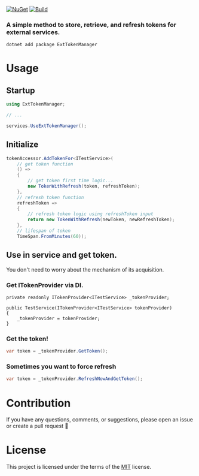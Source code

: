 [![NuGet](https://img.shields.io/nuget/v/ExtTokenManager.svg)](https://www.nuget.org/packages/ExtTokenManager) [![Build](https://github.com/maratpavlov/exttokenmanager/actions/workflows/dotnet.yml/badge.svg)](https://github.com/maratpavlov/exttokenmanager/actions/workflows/dotnet.yml)

### A simple method to store, retrieve, and refresh tokens for external services.

`dotnet add package ExtTokenManager`

# Usage

## Startup
```csharp
using ExtTokenManager;

// ...

services.UseExtTokenManager();
```

## Initialize
```csharp
tokenAccessor.AddTokenFor<ITestService>(
    // get token function
    () =>
    {
        // get token first time logic...
        new TokenWithRefresh(token, refreshToken);
    },
    // refresh token function
    refreshToken =>
    {
        // refresh token logic using refreshToken input
        return new TokenWithRefresh(newToken, newRefreshToken);
    },
    // lifespan of token
    TimeSpan.FromMinutes(60));
```

## Use in service and get token.
You don't need to worry about the mechanism of its acquisition.

### Get ITokenProvider via DI. 

```charp
private readonly ITokenProvider<ITestService> _tokenProvider;

public TestService(ITokenProvider<ITestService> tokenProvider)
{
    _tokenProvider = tokenProvider;
}
```

### Get the token!
```csharp
var token = _tokenProvider.GetToken();
```

### Sometimes you want to force refresh
```csharp
var token = _tokenProvider.RefreshNowAndGetToken();
```

# Contribution

If you have any questions, comments, or suggestions, please open an issue or create a pull request 🙂

# License

This project is licensed under the terms of the [MIT](https://github.com/MaratPavlov/ExtTokenManager/blob/main/LICENSE) license.

